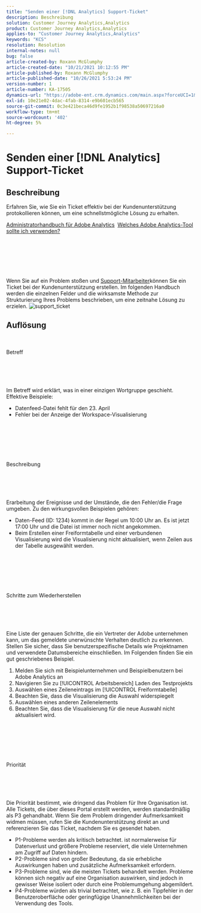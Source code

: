 ```yaml
---
title: "Senden einer [!DNL Analytics] Support-Ticket"
description: Beschreibung
solution: Customer Journey Analytics,Analytics
product: Customer Journey Analytics,Analytics
applies-to: "Customer Journey Analytics,Analytics"
keywords: "KCS"
resolution: Resolution
internal-notes: null
bug: false
article-created-by: Roxann McGlumphy
article-created-date: "10/21/2021 10:12:55 PM"
article-published-by: Roxann McGlumphy
article-published-date: "10/26/2021 5:53:24 PM"
version-number: 1
article-number: KA-17505
dynamics-url: "https://adobe-ent.crm.dynamics.com/main.aspx?forceUCI=1&pagetype=entityrecord&etn=knowledgearticle&id=11a39905-bc32-ec11-b6e5-000d3a5ba97a"
exl-id: 10e21e02-4dac-4fab-8314-e9b601ecb565
source-git-commit: 0c3e421beca46d9fe1952b1f98538a50697216a0
workflow-type: tm+mt
source-wordcount: '402'
ht-degree: 5%

---
```


# Senden einer [!DNL Analytics] Support-Ticket

## Beschreibung


Erfahren Sie, wie Sie ein Ticket effektiv bei der Kundenunterstützung protokollieren können, um eine schnellstmögliche Lösung zu erhalten.



[Administratorhandbuch für Adobe Analytics](https://docs.adobe.com/help/de-DE/analytics/admin/home.html)  [Welches Adobe Analytics-Tool sollte ich verwenden?](https://docs.adobe.com/help/de-DE/analytics/admin/admin-overview/which-analytics-tool.html)


<br><br><br><br> <br><br>
Wenn Sie auf ein Problem stoßen und [Support-Mitarbeiter](https://helpx.adobe.com/de/experience-cloud/supported-users.html)können Sie ein Ticket bei der Kundenunterstützung erstellen. Im folgenden Handbuch werden die einzelnen Felder und die wirksamste Methode zur Strukturierung Ihres Problems beschrieben, um eine zeitnahe Lösung zu erzielen.
![support_ticket](https://helpx.adobe.com/content/dam/help/en/analytics/kb/submitting-an-analytics-support-ticket/jcr:content/main-pars/image/support_ticket.png "support_ticket")

## Auflösung

<br><br>Betreff<br><br><br><br> <br><br>
Im Betreff wird erklärt, was in einer einzigen Wortgruppe geschieht. Effektive Beispiele:

- Datenfeed-Datei fehlt für den 23. April
- Fehler bei der Anzeige der Workspace-Visualisierung

<br><br><br><br> <br><br>Beschreibung<br><br><br><br> <br><br>
Erarbeitung der Ereignisse und der Umstände, die den Fehler/die Frage umgeben. Zu den wirkungsvollen Beispielen gehören:

- Daten-Feed (ID: 1234) kommt in der Regel um 10:00 Uhr an. Es ist jetzt 17:00 Uhr und die Datei ist immer noch nicht angekommen.
- Beim Erstellen einer Freiformtabelle und einer verbundenen Visualisierung wird die Visualisierung nicht aktualisiert, wenn Zeilen aus der Tabelle ausgewählt werden.

<br><br><br><br> <br><br>Schritte zum Wiederherstellen<br><br><br><br> <br><br>
Eine Liste der genauen Schritte, die ein Vertreter der Adobe unternehmen kann, um das gemeldete unerwünschte Verhalten deutlich zu erkennen. Stellen Sie sicher, dass Sie benutzerspezifische Details wie Projektnamen und verwendete Datumsbereiche einschließen. Im Folgenden finden Sie ein gut geschriebenes Beispiel.

1. Melden Sie sich mit Beispielunternehmen und Beispielbenutzern bei Adobe Analytics an
2. Navigieren Sie zu [!UICONTROL Arbeitsbereich] Laden des Testprojekts
3. Auswählen eines Zeileneintrags im [!UICONTROL Freiformtabelle]
4. Beachten Sie, dass die Visualisierung die Auswahl widerspiegelt
5. Auswählen eines anderen Zeilenelements
6. Beachten Sie, dass die Visualisierung für die neue Auswahl nicht aktualisiert wird.

<br><br><br><br> <br><br>Priorität<br><br><br><br> <br><br>
Die Priorität bestimmt, wie dringend das Problem für Ihre Organisation ist. Alle Tickets, die über dieses Portal erstellt werden, werden standardmäßig als P3 gehandhabt. Wenn Sie dem Problem dringender Aufmerksamkeit widmen müssen, rufen Sie die Kundenunterstützung direkt an und referenzieren Sie das Ticket, nachdem Sie es gesendet haben.

- P1-Probleme werden als kritisch betrachtet. ist normalerweise für Datenverlust und größere Probleme reserviert, die viele Unternehmen am Zugriff auf Daten hindern.
- P2-Probleme sind von großer Bedeutung, da sie erhebliche Auswirkungen haben und zusätzliche Aufmerksamkeit erfordern.
- P3-Probleme sind, wie die meisten Tickets behandelt werden. Probleme können sich negativ auf eine Organisation auswirken, sind jedoch in gewisser Weise isoliert oder durch eine Problemumgehung abgemildert.
- P4-Probleme würden als trivial betrachtet, wie z. B. ein Tippfehler in der Benutzeroberfläche oder geringfügige Unannehmlichkeiten bei der Verwendung des Tools.

<br><br><br><br>
